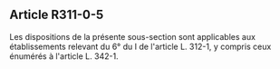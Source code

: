 ## Article R311-0-5

Les dispositions de la présente sous-section sont applicables aux établissements relevant du 6° du I de
l'article L. 312-1, y compris ceux énumérés à l'article L. 342-1.

